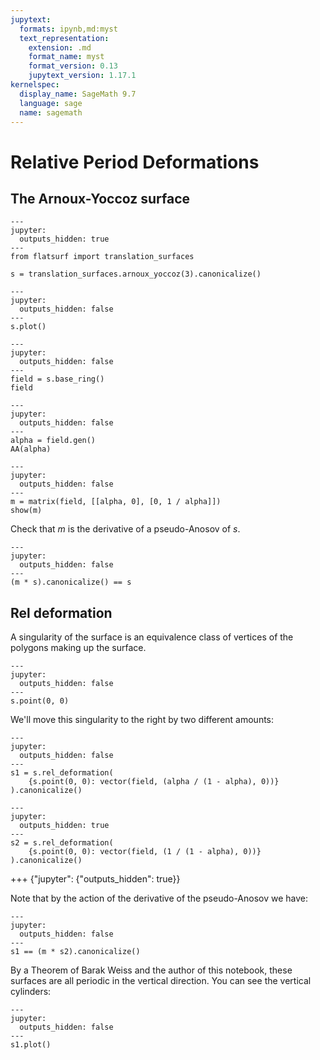 ```yaml
---
jupytext:
  formats: ipynb,md:myst
  text_representation:
    extension: .md
    format_name: myst
    format_version: 0.13
    jupytext_version: 1.17.1
kernelspec:
  display_name: SageMath 9.7
  language: sage
  name: sagemath
---
```


# Relative Period Deformations

## The Arnoux-Yoccoz surface

```{code-cell}
---
jupyter:
  outputs_hidden: true
---
from flatsurf import translation_surfaces

s = translation_surfaces.arnoux_yoccoz(3).canonicalize()
```

```{code-cell}
---
jupyter:
  outputs_hidden: false
---
s.plot()
```

```{code-cell}
---
jupyter:
  outputs_hidden: false
---
field = s.base_ring()
field
```

```{code-cell}
---
jupyter:
  outputs_hidden: false
---
alpha = field.gen()
AA(alpha)
```

```{code-cell}
---
jupyter:
  outputs_hidden: false
---
m = matrix(field, [[alpha, 0], [0, 1 / alpha]])
show(m)
```

Check that $m$ is the derivative of a pseudo-Anosov of $s$.

```{code-cell}
---
jupyter:
  outputs_hidden: false
---
(m * s).canonicalize() == s
```

## Rel deformation

A singularity of the surface is an equivalence class of vertices of the polygons making up the surface.

```{code-cell}
---
jupyter:
  outputs_hidden: false
---
s.point(0, 0)
```

We'll move this singularity to the right by two different amounts:

```{code-cell}
---
jupyter:
  outputs_hidden: false
---
s1 = s.rel_deformation(
    {s.point(0, 0): vector(field, (alpha / (1 - alpha), 0))}
).canonicalize()
```

```{code-cell}
---
jupyter:
  outputs_hidden: true
---
s2 = s.rel_deformation(
    {s.point(0, 0): vector(field, (1 / (1 - alpha), 0))}
).canonicalize()
```

+++ {"jupyter": {"outputs_hidden": true}}

Note that by the action of the derivative of the pseudo-Anosov we have:

```{code-cell}
---
jupyter:
  outputs_hidden: false
---
s1 == (m * s2).canonicalize()
```

By a Theorem of Barak Weiss and the author of this notebook, these surfaces are all periodic in the vertical direction. You can see the vertical cylinders:

```{code-cell}
---
jupyter:
  outputs_hidden: false
---
s1.plot()
```
